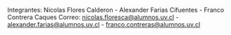 Integrantes: Nicolas Flores Calderon - Alexander Farias Cifuentes - Franco Contrera Caques
Correo: nicolas.floresca@alumnos.uv.cl - alexander.farias@alumnos.uv.cl - franco.contreras@alumnos.uv.cl